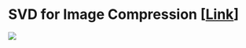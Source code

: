 # SVD for Image Compression [[Link](https://ivantipow.github.io/svd/)]

![](https://github.com/ivantipow/svd/blob/main/svd.gif)
